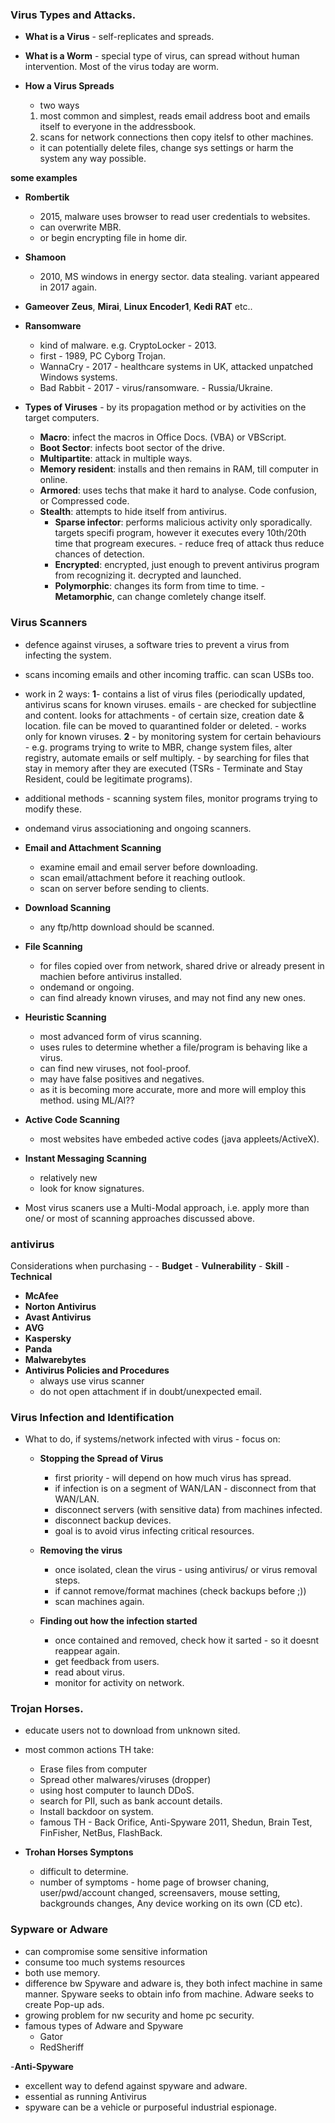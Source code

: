 ### Virus Types and Attacks.
- **What is a Virus** - self-replicates and spreads.
- **What is a Worm** - special type of virus, can spread without human intervention. Most of the virus today are worm.

- **How a Virus Spreads**
    - two ways   
    1. most common and simplest, reads email address boot and emails itself to everyone in the addressbook.    
    2. scans for network connections then copy itelsf to other machines.
    - it can potentially delete files, change sys settings or harm the system any way possible.

**some examples**

- **Rombertik**
    - 2015, malware uses browser to read user credentials to websites.
    - can overwrite MBR.
    - or begin encrypting file in home dir.
- **Shamoon**
    - 2010, MS windows in energy sector. data stealing. variant appeared in 2017 again.

- **Gameover Zeus**, **Mirai**, **Linux Encoder1**, **Kedi RAT** etc..



- **Ransomware**
    - kind of malware. e.g. CryptoLocker - 2013.
    - first - 1989, PC Cyborg Trojan.
    - WannaCry - 2017 - healthcare systems in UK, attacked unpatched Windows systems.
    - Bad Rabbit - 2017 - virus/ransomware. - Russia/Ukraine.

- **Types of Viruses** - by its propagation method or by activities on the target computers.
    - **Macro**: infect the macros in Office Docs. (VBA) or VBScript.
    - **Boot Sector**: infects boot sector of the drive.
    - **Multipartite**: attack in multiple ways.
    - **Memory resident**: installs and then remains in RAM, till computer in online.
    - **Armored**: uses techs that make it hard to analyse. Code confusion, or Compressed code.
    - **Stealth**: attempts to hide itself from antivirus.  
        - **Sparse infector**: performs malicious activity only sporadically. targets specifi program, however it executes every 10th/20th time that progream execures. - reduce freq of attack thus reduce chances of detection.
        - **Encrypted**: encrypted, just enough to prevent antivirus program from recognizing it. decrypted and launched.
        - **Polymorphic**: changes its form from time to time. - **Metamorphic**, can change comletely change itself.

### Virus Scanners
- defence against viruses, a software tries to prevent a virus from infecting the system.
- scans incoming emails and other incoming traffic. can scan USBs too.
- work in 2 ways: **1**- contains a list of virus files (periodically updated, antivirus scans for known viruses. emails - are checked for subjectline and content. looks for attachments - of certain size, creation date & location. file can be moved to quarantined folder or deleted. - works only for known viruses. **2** - by monitoring system for certain behaviours - e.g. programs trying to write to MBR, change system files, alter registry, automate emails or self multiply. - by searching for files that stay in memory after they are executed (TSRs - Terminate and Stay Resident, could be legitimate programs).
- additional methods - scanning system files, monitor programs trying to modify these.
- ondemand virus associationing and ongoing scanners.


- **Email and Attachment Scanning**
    - examine email and email server before downloading.
    - scan email/attachment before it reaching outlook.
    - scan on server before sending to clients.

- **Download Scanning**
    - any ftp/http download should be scanned.

- **File Scanning**
    - for files copied over from network, shared drive or already present in machien before antivirus installed.
    - ondemand or ongoing.
    - can find already known viruses, and may not find any new ones.

- **Heuristic Scanning**
    - most advanced form of virus scanning.
    - uses rules to determine whether a file/program is behaving like a virus.
    - can find new viruses, not fool-proof.
    - may have false positives and negatives.
    - as it is becoming more accurate, more and more will employ this method. using ML/AI??

- **Active Code Scanning**
    - most websites have embeded active codes (java appleets/ActiveX).

- **Instant Messaging Scanning**
   - relatively new
   - look for know signatures.

- Most virus scaners use a Multi-Modal approach, i.e. apply more than one/ or most of scanning approaches discussed above.

### antivirus
Considerations when purchasing -
    - **Budget**
    - **Vulnerability**
    - **Skill**
    - **Technical**

- **McAfee**
- **Norton Antivirus**
- **Avast Antivirus**
- **AVG**
- **Kaspersky**
- **Panda**
- **Malwarebytes**
- **Antivirus Policies and Procedures**
    - always use virus scanner
    - do not open attachment if in doubt/unexpected email.

### Virus Infection and Identification
- What to do, if systems/network infected with virus - focus on:
    - **Stopping the Spread of Virus**
      - first priority - will depend on how much virus has spread.
      - if infection is on a segment of WAN/LAN - disconnect from that WAN/LAN.
      - disconnect servers (with sensitive data) from machines infected.
      - disconnect backup devices.
      - goal is to avoid virus infecting critical resources.
    - **Removing the virus**
      - once isolated, clean the virus - using antivirus/ or virus removal steps.
      - if cannot remove/format machines (check backups before ;))
      - scan machines again.

    - **Finding out how the infection started**
      - once contained and removed, check how it sarted - so it doesnt reappear again.
      - get feedback from users.
      - read about virus.
      - monitor for activity on network.

### Trojan Horses.
- educate users not to download from unknown sited.
- most common actions TH take:
  - Erase files from computer
  - Spread other malwares/viruses (dropper)
  - using host computer to launch DDoS.
  - search for PII, such as bank account details.
  - Install backdoor on system.
  - famous TH - Back Orifice, Anti-Spyware 2011, Shedun, Brain Test, FinFisher, NetBus, FlashBack.

- **Trohan Horses Symptons**
  - difficult to determine.
  - number of symptoms - home page of browser chaning, user/pwd/account changed, screensavers, mouse setting, backgrounds changes, Any device working on its own (CD etc).


### Sypware or Adware
- can compromise some sensitive information
- consume too much systems resources
- both use memory.
- difference bw Spyware and adware is, they both infect machine in same manner. Spyware seeks to obtain info from machine. Adware seeks to create Pop-up ads.
- growing problem for nw security and home pc security.
- famous types of Adware and Spyware
  - Gator
  - RedSheriff

-**Anti-Spyware**
- excellent way to defend against spyware and adware.
- essential as running Antivirus
- spyware can be a vehicle or purposeful industrial espionage.
